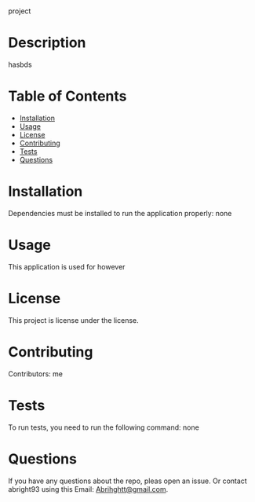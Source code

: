 # <Your-Project-Title>
project
# Description
hasbds
# Table of Contents
* [Installation](#installation)
* [Usage](#usage)
* [License](#license)
* [Contributing](#contributing)
* [Tests](#tests)
* [Questions](#questions)
# Installation
Dependencies must be installed to run the application properly: none
# Usage
​This application is used for however
# License
This project is license under the  license.
# Contributing
​Contributors: me
# Tests
To run tests, you need to run the following command: none
# Questions
If you have any questions about the repo, pleas open an issue.
Or contact abright93 using this Email: Abrihghtt@gmail.com.
